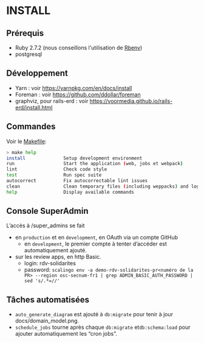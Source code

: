 # INSTALL
## Prérequis

- Ruby 2.7.2 (nous conseillons l'utilisation de [Rbenv](https://github.com/rbenv/rbenv-installer#rbenv-installer--doctor-scripts))
- postgresql

## Développement

- Yarn : voir https://yarnpkg.com/en/docs/install
- Foreman : voir https://github.com/ddollar/foreman
- graphviz, pour rails-erd : voir https://voormedia.github.io/rails-erd/install.html

## Commandes

Voir le [Makefile](Makefile):

```bash
> make help
install              Setup development environment
run                  Start the application (web, jobs et webpack)
lint                 Check code style
test                 Run spec suite
autocorrect          Fix autocorrectable lint issues
clean                Clean temporary files (including weppacks) and logs
help                 Display available commands
```

## Console SuperAdmin

L’accès à /super_admins se fait 
* en `production` et en `development`, en OAuth via un compte GitHub
  * en `development`, le premier compte à tenter d’accéder est automatiquement ajouté.
* sur les review apps, en http Basic.
  * login: rdv-solidarites
  * password: `scalingo env -a demo-rdv-solidarites-pr<numéro de la PR> --region osc-secnum-fr1 | grep ADMIN_BASIC_AUTH_PASSWORD | sed 's/.*=//'`

## Tâches automatisées

* `auto_generate_diagram` est ajouté à `db:migrate` pour tenir à jour docs/domain_model.png.
* `schedule_jobs` tourne après chaque `db:migrate` et`db:schema:load` pour ajouter automatiquement les “cron jobs”.
